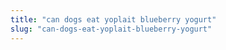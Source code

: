 ```yaml
---
title: "can dogs eat yoplait blueberry yogurt"
slug: "can-dogs-eat-yoplait-blueberry-yogurt"
---
```


